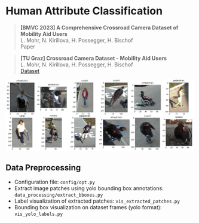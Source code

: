 # Human Attribute Classification

> **[BMVC 2023] A Comprehensive Crossroad Camera Dataset of Mobility Aid Users**            
> L. Mohr, N. Kirillova, H. Possegger, H. Bischof\
> Paper

> **[TU Graz] Crossroad Camera Dataset - Mobility Aid Users**\
> L. Mohr, N. Kirillova, H. Possegger, H. Bischof\
> [Dataset](https://repository.tugraz.at/records/2gat1-pev27)
 
<img src="docs/exampl_train_data.jpg" title="Exemplary training dataset"/>

## Data Preprocessing
+ Configuration file: `config/opt.py`
+ Extract image patches using yolo bounding box annotations: `data_processing/extract_bboxes.py`
+ Label visualization of extracted patches: `vis_extracted_patches.py`
+ Bounding box visualization on dataset frames (yolo format): `vis_yolo_labels.py` 